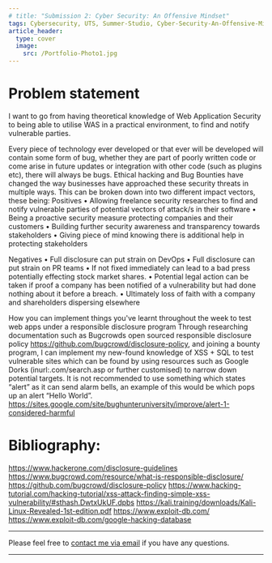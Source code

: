 ```yaml
---
# title: "Submission 2: Cyber Security: An Offensive Mindset"
tags: Cybersecurity, UTS, Summer-Studio, Cyber-Security-An-Offensive-Mindset, Sprint-2
article_header:
  type: cover
  image:
    src: /Portfolio-Photo1.jpg
---
```

# Problem statement
I want to go from having theoretical knowledge of Web Application Security to being able to utilise WAS in a practical environment, to find and notify vulnerable parties.

Every piece of technology ever developed or that ever will be developed will contain some form of bug, whether they are part of poorly written code or come arise in future updates or integration with other code (such as plugins etc), there will always be bugs. Ethical hacking and Bug Bounties have changed the way businesses have approached these security threats in multiple ways. This can be broken down into two different impact vectors, these being:
Positives
•	Allowing freelance security researches to find and notify vulnerable parties of potential vectors of attack/s in their software
•	Being a proactive security measure protecting companies and their customers
•	Building further security awareness and transparency towards stakeholders
•	Giving piece of mind knowing there is additional help in protecting stakeholders

Negatives
•	Full disclosure can put strain on DevOps 
•	Full disclosure can put strain on PR teams
•	If not fixed immediately can lead to a bad press potentially effecting stock market shares.
•	Potential legal action can be taken if proof a company has been notified of a vulnerability but had done nothing about it before a breach.
•	Ultimately loss of faith with a company and shareholders dispersing elsewhere


How you can implement things you've learnt throughout the week to test web apps under a responsible disclosure program
Through researching documentation such as Bugcrowds open sourced responsible disclosure policy https://github.com/bugcrowd/disclosure-policy, and joining a bounty program, I can implement my new-found knowledge of XSS + SQL to test vulnerable sites which can be found by using resources such as Google Dorks (inurl:.com/search.asp or further customised) to narrow down potential targets. It is not recommended to use something which states “alert” as it can send alarm bells, an example of this would be <script>alert("Hello World");</script> which pops up an alert “Hello World”.
https://sites.google.com/site/bughunteruniversity/improve/alert-1-considered-harmful


# Bibliography:
https://www.hackerone.com/disclosure-guidelines
https://www.bugcrowd.com/resource/what-is-responsible-disclosure/
https://github.com/bugcrowd/disclosure-policy
https://www.hacking-tutorial.com/hacking-tutorial/xss-attack-finding-simple-xss-vulnerability/#sthash.DwtxUkUF.dpbs
https://kali.training/downloads/Kali-Linux-Revealed-1st-edition.pdf
https://www.exploit-db.com/
https://www.exploit-db.com/google-hacking-database



---
Please feel free to [contact me via email](mailto:mitchell.l.tuck@student.uts.edu.au) if you have any questions.

<!--more-->

---
